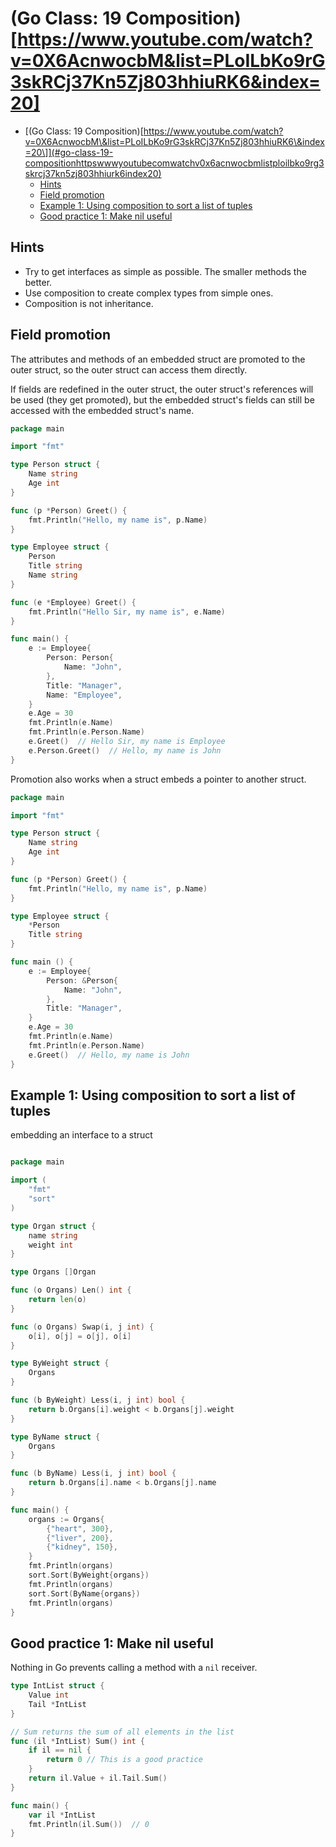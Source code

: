 # (Go Class: 19 Composition)[https://www.youtube.com/watch?v=0X6AcnwocbM&list=PLoILbKo9rG3skRCj37Kn5Zj803hhiuRK6&index=20]

- [(Go Class: 19 Composition)\[https://www.youtube.com/watch?v=0X6AcnwocbM\&list=PLoILbKo9rG3skRCj37Kn5Zj803hhiuRK6\&index=20\]](#go-class-19-compositionhttpswwwyoutubecomwatchv0x6acnwocbmlistploilbko9rg3skrcj37kn5zj803hhiurk6index20)
  - [Hints](#hints)
  - [Field promotion](#field-promotion)
  - [Example 1: Using composition to sort a list of tuples](#example-1-using-composition-to-sort-a-list-of-tuples)
  - [Good practice 1: Make nil useful](#good-practice-1-make-nil-useful)

## Hints

- Try to get interfaces as simple as possible. The smaller methods the better.
- Use composition to create complex types from simple ones.
- Composition is not inheritance.

## Field promotion

The attributes and methods of an embedded struct are promoted to the outer struct, so the outer struct can access them directly.

If fields are redefined in the outer struct, the outer struct's references will be used (they get promoted), but the embedded struct's fields can still be accessed with the embedded struct's name.

```go
package main

import "fmt"

type Person struct {
    Name string
    Age int
}

func (p *Person) Greet() {
    fmt.Println("Hello, my name is", p.Name)
}

type Employee struct {
    Person
    Title string
    Name string
}

func (e *Employee) Greet() {
    fmt.Println("Hello Sir, my name is", e.Name)
}

func main() {
    e := Employee{
        Person: Person{
            Name: "John",
        },
        Title: "Manager",
        Name: "Employee",
    }
    e.Age = 30
    fmt.Println(e.Name)
    fmt.Println(e.Person.Name)
    e.Greet()  // Hello Sir, my name is Employee
    e.Person.Greet()  // Hello, my name is John
}
```

Promotion also works when a struct embeds a pointer to another struct.

```go
package main

import "fmt"

type Person struct {
    Name string
    Age int
}

func (p *Person) Greet() {
    fmt.Println("Hello, my name is", p.Name)
}

type Employee struct {
    *Person
    Title string
}

func main () {
    e := Employee{
        Person: &Person{
            Name: "John",
        },
        Title: "Manager",
    }
    e.Age = 30
    fmt.Println(e.Name)
    fmt.Println(e.Person.Name)
    e.Greet()  // Hello, my name is John
}
```

## Example 1: Using composition to sort a list of tuples

embedding an interface to a struct

```go

package main

import (
    "fmt"
    "sort"
)

type Organ struct {
    name string
    weight int
}

type Organs []Organ

func (o Organs) Len() int {
    return len(o)
}

func (o Organs) Swap(i, j int) {
    o[i], o[j] = o[j], o[i]
}

type ByWeight struct {
    Organs
}

func (b ByWeight) Less(i, j int) bool {
    return b.Organs[i].weight < b.Organs[j].weight
}

type ByName struct {
    Organs
}

func (b ByName) Less(i, j int) bool {
    return b.Organs[i].name < b.Organs[j].name
}

func main() {
    organs := Organs{
        {"heart", 300},
        {"liver", 200},
        {"kidney", 150},
    }
    fmt.Println(organs)
    sort.Sort(ByWeight{organs})
    fmt.Println(organs)
    sort.Sort(ByName{organs})
    fmt.Println(organs)
}
```

## Good practice 1: Make nil useful

Nothing in Go prevents calling a method with a `nil` receiver.

```go
type IntList struct {
    Value int
    Tail *IntList
}

// Sum returns the sum of all elements in the list
func (il *IntList) Sum() int {
    if il == nil {
        return 0 // This is a good practice
    }
    return il.Value + il.Tail.Sum()
}

func main() {
    var il *IntList
    fmt.Println(il.Sum())  // 0
}
```
